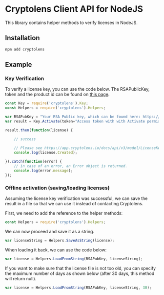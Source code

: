 # Cryptolens Client API for NodeJS

This library contains helper methods to verify licenses in NodeJS.

## Installation

```bash 
npm add cryptolens
```

## Example

### Key Verification
To verify a license key, you can use the code below. The RSAPublicKey, token and the product id can be found on [this page](https://help.cryptolens.io/examples/key-verification).

```js
const Key = require('cryptolens').Key;
const Helpers = require('cryptolens').Helpers;

var RSAPubKey = "Your RSA Public key, which can be found here: https://app.cryptolens.io/User/Security";
var result = Key.Activate(token="Access token with with Activate permission", RSAPubKey, ProductId=3349, Key="GEBNC-WZZJD-VJIHG-GCMVD", MachineCode=Helpers.GetMachineCode());

result.then(function(license) {

    // success
    
    // Please see https://app.cryptolens.io/docs/api/v3/model/LicenseKey for a complete list of parameters.
    console.log(license.Created);

}).catch(function(error) {
    // in case of an error, an Error object is returned.
    console.log(error.message);
});
```

### Offline activation (saving/loading licenses)
Assuming the license key verification was successful, we can save the result in a file so that we can use it instead of contacting Cryptolens.

First, we need to add the reference to the helper methods:

```js
const Helpers = require('cryptolens').Helpers;
```

We can now proceed and save it as a string.

```js
var licenseString = Helpers.SaveAsString(license);
```

When loading it back, we can use the code below:
```js
var license = Helpers.LoadFromString(RSAPubKey, licenseString);
```

If you want to make sure that the license file is not too old, you can specify the maximum number of days as shown below (after 30 days, this method will return null).
```js
var license = Helpers.LoadFromString(RSAPubKey, licenseString, 30);
```

